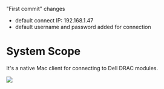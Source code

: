 "First commit" changes
- default connect IP: 192.168.1.47
- default username and password added for connection

# System Scope

It's a native Mac client for connecting to Dell DRAC modules.

![](https://cl.ly/2i3t2b3B3y0D/download/[a38cc11643c6eb2b21eeac3a7548ae61]_Screen%20Shot%202018-07-15%20at%2010.09.44%20PM.png)
